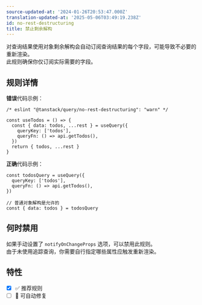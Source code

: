 ```yaml
---
source-updated-at: '2024-01-26T20:53:47.000Z'
translation-updated-at: '2025-05-06T03:49:19.238Z'
id: no-rest-destructuring
title: 禁止剩余解构
---
```

对查询结果使用对象剩余解构会自动订阅查询结果的每个字段，可能导致不必要的重新渲染。  
此规则确保你仅订阅实际需要的字段。

## 规则详情

**错误**代码示例：

```tsx
/* eslint "@tanstack/query/no-rest-destructuring": "warn" */

const useTodos = () => {
  const { data: todos, ...rest } = useQuery({
    queryKey: ['todos'],
    queryFn: () => api.getTodos(),
  })
  return { todos, ...rest }
}
```

**正确**代码示例：

```tsx
const todosQuery = useQuery({
  queryKey: ['todos'],
  queryFn: () => api.getTodos(),
})

// 普通对象解构是允许的
const { data: todos } = todosQuery
```

## 何时禁用

如果手动设置了 `notifyOnChangeProps` 选项，可以禁用此规则。  
由于未使用追踪查询，你需要自行指定哪些属性应触发重新渲染。

## 特性

- [x] ✅ 推荐规则  
- [ ] 🔧 可自动修复
